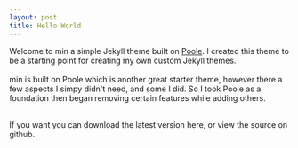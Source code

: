 ```yaml
---
layout: post
title: Hello World
---
```


<p>Welcome to min a simple Jekyll theme built on <a href="http://getpoole.com/">Poole</a>. I created this theme to be a starting point for creating my own custom Jekyll themes.
<br><br>
min is built on Poole which is another great starter theme, however there a few aspects I simpy didn't need, and some I did. So I took Poole as a foundation then began removing certain features while adding others.
<br><br>

If you want you can download the latest version here, or view the source on github.
</p>
